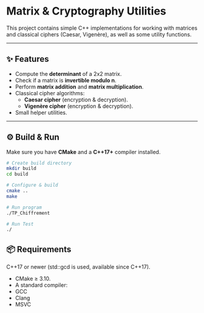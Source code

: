 # Matrix & Cryptography Utilities

This project contains simple C++ implementations for working with matrices and classical ciphers (Caesar, Vigenère), as well as some utility functions.

---

## ✨ Features
- Compute the **determinant** of a 2x2 matrix.
- Check if a matrix is **invertible modulo n**.
- Perform **matrix addition** and **matrix multiplication**.
- Classical cipher algorithms:
    - **Caesar cipher** (encryption & decryption).
    - **Vigenère cipher** (encryption & decryption).
- Small helper utilities.

---

## ⚙️ Build & Run
Make sure you have **CMake** and a **C++17+** compiler installed.

```bash
# Create build directory
mkdir build
cd build

# Configure & build
cmake ..
make

# Run program
./TP_Chiffrement

# Run Test
./
```

## 📦 Requirements

C++17 or newer (std::gcd is used, available since C++17).

- CMake ≥ 3.10.
- A standard compiler:
- GCC
- Clang
- MSVC
